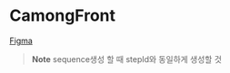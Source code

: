 # CamongFront

[Figma](https://www.figma.com/file/CihLl4WW3mxxRS03wQQAg1/%EC%B9%B4%EB%AA%BD%EC%9D%B4%ED%94%84%EB%A1%9C%EC%A0%9D%ED%8A%B8?type=design&node-id=267-81&mode=design&t=66IRBF1XJEGvolEr-0)

> **Note**
> sequence생성 할 때 stepId와 동일하게 생성할 것
